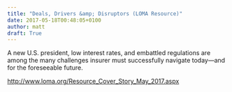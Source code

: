 ```yaml
---
title: "Deals, Drivers &amp; Disruptors (LOMA Resource)"
date: 2017-05-18T00:48:05+0100
author: matt
draft: True
---
```

A new U.S. president, low interest rates, and embattled regulations are among the many challenges insurer must successfully navigate today—and for the foreseeable future.

[ http://www.loma.org/Resource_Cover_Story_May_2017.aspx ]( http://www.loma.org/Publications/Documents/Resource/Public/2017/Resource_Cover_Story_May_2017.aspx )

